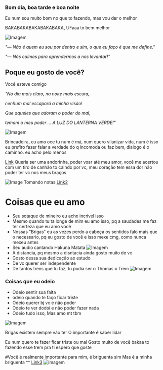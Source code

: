 ### Bom dia, boa tarde e boa noite

Eu num sou muito bom no que to fazendo, mas vou dar o melhor

BAKABAKABAKABAKABAKA, UFaaa to bem melhor

![Imagem](https://media1.giphy.com/media/B4jfJqiIxvU08/giphy.gif?cid=790b7611db44e2689d2c2a22219f15b8bcbe382e3c1ab5b1&rid=giphy.gif&ct=g)

_"— Não é quem eu sou por dentro e sim, o que eu faço é que me define."_

_"— Nós caímos para aprendermos a nos levantar!"_

## Poque eu gosto de você?
Você esteve comigo 

_"No dia mais claro, na noite mais escura,_

_nenhum mal escapará a minha visão!_

_Que aqueles que adoram o poder do mal,_

_temam o meu poder ... A LUZ DO LANTERNA VERDE!"_

![Imagem](https://terraverso.com.br/wp-content/uploads/2017/09/laira.gif)

Brincadeira, eu amo oce tu num é má, num quero vilanizar vida, num é isso eu prefiro fazer falar a verdade do q incomoda ou faz bem, dialogo é o caminho. eu acho pelo menos

[Link](https://www.youtube.com/watch?v=7M8m4LyFSkE)
Queria ser uma andorinha, poder voar até meu amor, você me acertou com um tiro de canhão to caindo por vc, meu coração tem essa dor não poder ter vc nos meus braços.

![Image](https://i.pinimg.com/originals/16/a6/71/16a671b589655574ba77e0c2788a0a9e.gif)
Tomando notas
[Link2](https://www.youtube.com/watch?v=HAZJAzCshN4)

# Coisas que eu amo
- Seu sotaque de mineiro eu acho incrivel isso
- Mesmo quando tu ta longe de mim eu amo isso, pq a saudades me faz ter certeza que eu amo você
- Nossas "Brigas" eu as vezes perdo a cabeça os sentidos falo mais que o necessario, pq eu gosto de você e isso mexe cmg, como nunca mexeu antes
- Seu audio cantando Hakuna Matata ![Imagem](https://media1.giphy.com/media/12CmDbPafGzs3K/giphy.gif?cid=790b76119a443fec15688182381f5b6e4a4e66883f8b4e6c&rid=giphy.gif&ct=g)
- A distancia, pq mesmo a disntacia ainda gosto muito de vc
- Gosto dessa sua dedicação ao estudo
- De vc querer ser independente
- De tantos trens que tu faz, tu podia ser o Thomas o Trem ![Imagem](https://media2.giphy.com/media/TlK63EWh6J1puKmzYmQ/giphy.gif?cid=790b7611152c85eca43305f07ab08e7efe1d6b21157224a3&rid=giphy.gif&ct=g)



### Coisas que eu odeio
- Odeio sentir sua falta
- odeio quando te faço ficar triste
- Odeio querer bj vc e não poder
- Odeio te ver dodoi e não poder fazer nada
- Odeio tudo isso, Mas amo mt tbm

![Imagem](https://i.gifer.com/2ZvF.gif)

Brigas existem sempre vão ter
O importante é saber lidar

Eu num quero te fazer ficar triste ou mal
Gosto muito de você bakaa
to fazendo esse trem pra ti
espero que goste

#Você é realmente importante para mim, é briguenta sim
Mas é a minha briguenta ^^
[Link3](https://www.youtube.com/watch?v=mncwybY71lM)
![imagem](https://c.tenor.com/sjD6PCwAlFAAAAAd/mugen-chaves.gif)
